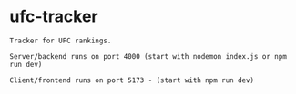 # ufc-tracker

    Tracker for UFC rankings.

    Server/backend runs on port 4000 (start with nodemon index.js or npm run dev)

    Client/frontend runs on port 5173 - (start with npm run dev)
